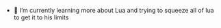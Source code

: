 
- 🌱 I’m currently learning more about Lua and trying to squeeze all of lua to get it to his limits

